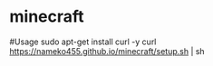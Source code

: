 # minecraft
#Usage
sudo apt-get install curl -y
curl https://nameko455.github.io/minecraft/setup.sh | sh
